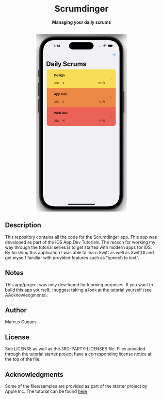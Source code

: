 <div align="center">
    <br>
    <h1>Scrumdinger</h1>
    <p>
        <b>Managing your daily scrums</b>
    </p>
    <br>
    <img src="Assets/title_image.png" width="300">
    <br>
</div>

## Description

This repository contains all the code for the Scrumdinger app. This app was developed as part of the iOS App Dev Tutorials.
The reason for working my way through the tutorial series is to get started with modern apps for iOS.
By finishing this application I was able to learn Swift as well as SwiftUI and get myself familiar with provided features such as "speech to text".

## Notes
This app/project was only developed for learning purposes. If you want to build this app yourself, I suggest taking a look at the tutorial yourself (see AAcknowledgments).

## Author
Marcus Gugacs

## License
See LICENSE as well as the 3RD-PARTY-LICENSES file.
Files provided through the tutorial starter project have a corresponding license notice at the top of the file. 

## Acknowledgments
Some of the files/samples are provided as part of the starter project by Apple Inc.
The tutorial can be found [here](https://developer.apple.com/tutorials/app-dev-training)
